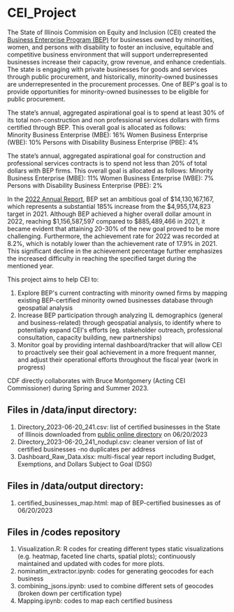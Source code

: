# CEI_Project
The State of Illinois Commision on Equity and Inclusion (CEI) created the <a href = "https://cei.illinois.gov/business-enterprise-program.html">Business Enterprise Program (BEP)</a> for businesses owned by minorities, women, and persons with disability to foster an inclusive, equitable and competitive business environment that will support underrepresented businesses increase their capacity, grow revenue, and enhance credentials. The state is engaging with private businesses for goods and services through public procurement, and historically, minority-owned businesses are underrepresented in the procurement processes. One of BEP's goal is to provide opportunities for minority-owned businesses to be eligible for public procurement. 

The state’s annual, aggregated aspirational goal is to spend at least 30% of its total non-construction and non professional services dollars with firms certified through BEP. This overall goal is allocated as follows:  
Minority Business Enterprise (MBE): 16%
Women Business Enterprise (WBE): 10%
Persons with Disability Business Enterprise (PBE): 4% 

The state’s annual, aggregated aspirational goal for construction and professional services contracts is to spend not less than 20% of total dollars with BEP firms. This overall goal is allocated as follows: 
Minority Business Enterprise (MBE): 11%
Women Business Enterprise (WBE): 7% 
Persons with Disability Business Enterprise (PBE): 2%

In the <a href = "https://cei.illinois.gov/content/dam/soi/en/web/cei/documents/bep-annual-reports/FY22%20Business%20Enterprise%20Program%20Annual%20Report.pdf">2022 Annual Report</a>, BEP set an ambitious goal of $14,130,167,167, which represents a substantial 185% increase from the $4,955,174,823 target in 2021. Although BEP achieved a higher overall dollar amount in 2022, reaching $1,156,587,597 compared to $885,489,466 in 2021, it became evident that attaining 20-30% of the new goal proved to be more challenging. Furthermore, the achievement rate for 2022 was recorded at 8.2%, which is notably lower than the achievement rate of 17.9% in 2021. This significant decline in the achievement percentage further emphasizes the increased difficulty in reaching the specified target during the mentioned year.

This project aims to help CEI to:
1. Explore BEP's current contracting with minority owned firms by mapping existing BEP-certified minority owned businesses database through geospatial analysis
2. Increase BEP participation through analyzing IL demographics (general and business-related) through geospatial analysis, to identify where to potentially expand CEI's efforts (eg. stakeholder outreach, professional consultation, capacity building, new partnerships)
3. Monitor goal by providing internal dashboard/tracker that will allow CEI to proactively see their goal achievement in a more frequent manner, and adjust their operational efforts throughout the fiscal year (work in progress)

CDF directly collaborates with Bruce Montgomery (Acting CEI Commissioner) during Spring and Summer 2023.

## Files in /data/input directory:
1. Directory_2023-06-20_241.csv: list of certified businesses in the State of Illinois downloaded from <a href = "https://ceibep.diversitysoftware.com/">public online directory</a> on 06/20/2023
2. Directory_2023-06-20_241_nodupl.csv: cleaner version of list of certified businesses -no duplicates per address
3. Dashboard_Raw_Data.xlsx: multi-fiscal year report including Budget, Exemptions, and Dollars Subject to Goal (DSG)

## Files in /data/output directory:
1. certified_businesses_map.html: map of BEP-certified businesses as of 06/20/2023

## Files in /codes repository
1. Visualization.R: R codes for creating different types static visualizations (e.g. heatmap, faceted line charts, spatial plots); continuously maintained and updated with codes for more plots.
2. nominatim_extractor.ipynb: codes for generating geocodes for each business
3. combining_jsons.ipynb: used to combine different sets of geocodes (broken down per certification type)
4. Mapping.ipynb: codes to map each certified business


